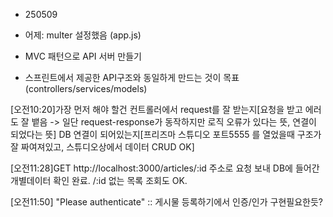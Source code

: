 - 250509

* 어제: multer 설정했음 (app.js)

* MVC 패턴으로 API 서버 만들기
* 스프린트에서 제공한 API구조와 동일하게 만드는 것이 목표 (controllers/services/models)

[오전10:20]가장 먼저 해야 할건 컨트롤러에서
request를 잘 받는지[요청을 받고 에러도 잘 뱉음 -> 일단 request-response가 동작하지만 로직 오류가 있다는 뜻, 연결이 되었다는 뜻]
DB 연결이 되어있는지[프리즈마 스튜디오 포트5555 를 열었을때 구조가 잘 짜여져있고, 스튜디오상에서 데이터 CRUD OK]

[오전11:28]GET http://localhost:3000/articles/:id 주소로 요청 보내 DB에 들어간 개별데이터 확인 완료. /:id 없는 목록 조회도 OK.

[오전11:50] "Please authenticate" :: 게시물 등록하기에서 인증/인가 구현필요한듯?
